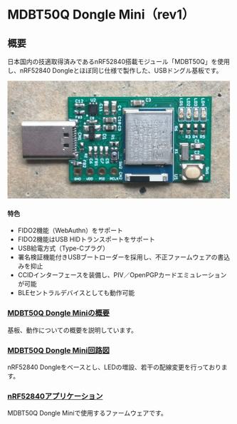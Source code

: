 # MDBT50Q Dongle Mini（rev1）

## 概要

日本国内の技適取得済みであるnRF52840搭載モジュール「MDBT50Q」を使用し、nRF52840 Dongleとほぼ同じ仕様で製作した、USBドングル基板です。

<img src="../../FIDO2Device/MDBT50Q_Dongle_mini/pcb_rev1/assets01/0003.jpg" width="500">

#### 特色
- FIDO2機能（WebAuthn）をサポート
- FIDO2機能はUSB HIDトランスポートをサポート
- USB給電方式（Type-Cプラグ）
- 署名検証機能付きUSBブートローダーを採用し、不正ファームウェアの書込みを抑止
- CCIDインターフェースを装備し、PIV／OpenPGPカードエミュレーションが可能
- BLEセントラルデバイスとしても動作可能

### [MDBT50Q Dongle Miniの概要](../../FIDO2Device/MDBT50Q_Dongle_mini/pcb_rev1/README.md)

基板、動作についての概要を説明しています。

### [MDBT50Q Dongle Mini回路図](../../FIDO2Device/MDBT50Q_Dongle_mini/pcb_rev1/SECDONGL_001.pdf)

nRF52840 Dongleをベースとし、LEDの増設、若干の配線変更を行っております。

### [nRF52840アプリケーション](../../nRF52840_app/README.md)

MDBT50Q Dongle Miniで使用するファームウェアです。
